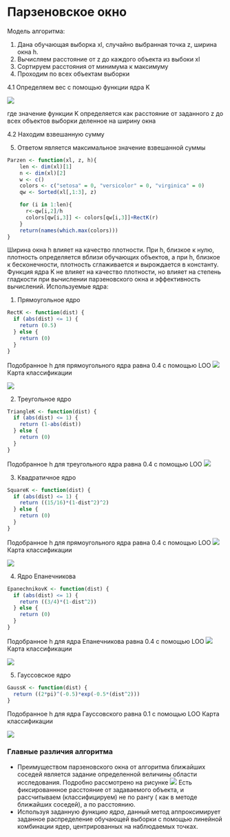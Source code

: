 # Парзеновское окно
Модель алгоритма:
1. Дана обучающая выборка xl, случайно выбранная точка z, ширина окна h.
2. Вычисляем расстояние от z до каждого объекта из выбоки xl
3. Сортируем расстояния от минимума к максимуму
4. Проходим по всех объектам выборки

 4.1 Определяем вес с помощью функции ядра K
 
![](https://github.com/Elzara20/university/blob/master/Parzen%20window/parzen_h.jpg)

где значение функции K определяется как расстояние от заданного z до всех объектов выборки деленное на ширину окна

 4.2 Находим взвешанную сумму 
 
5. Ответом является максимальное значение взвешанной суммы
```R
Parzen <- function(xl, z, h){
    len <- dim(xl)[1]
    n <- dim(xl)[2]
    w <- c()
    colors <- c("setosa" = 0, "versicolor" = 0, "virginica" = 0)
    qw <- Sorted(xl[,1:3], z)

    for (i in 1:len){ 
      r<-qw[i,2]/h
      colors[qw[i,3]] <- colors[qw[i,3]]+RectK(r) 
    }   
    return(names(which.max(colors)))
}
```
Ширина окна h влияет на качество плотности. При h, близкое к нулю, плотность определяется вблизи обучающих объектов, а при h, близкое к бесконечности, плотность сглаживается и вырождается в константу.
Функция ядра K не влияет на качество плотности, но влияет на степень гладкости при вычислении парзеновского окна и эффективность вычислений.
Используемые ядра:
1. Прямоугольное ядро
```R
RectK <- function(dist) {
  if (abs(dist) <= 1) {
    return (0.5)
  } else {
    return (0)
  }
}
```
Подобранное h для прямоугольного ядра равна 0.4 с помощью LOO
![](https://github.com/Elzara20/university/blob/master/Parzen%20window/RectKernel.jpg)
Карта классификации 

![](https://github.com/Elzara20/university/blob/master/Parzen%20window/Parzen_Rect.jpg)

2. Треугольное ядро
```R
TriangleK <- function(dist) {
  if (abs(dist) <= 1) {
    return (1-abs(dist))
  } else {
    return (0)
  }
}
```
Подобранное h для треугольного ядра равна 0.4 с помощью LOO
![](https://github.com/Elzara20/university/blob/master/Parzen%20window/TKernel.jpg)

3. Квадратичное ядро
```R
SquareK <- function(dist) {
  if (abs(dist) <= 1) {
    return ((15/16)*(1-dist^2)^2)
  } else {
    return (0)
  }
}
```
Подобранное h для прямоугольного ядра равна 0.4 с помощью LOO
![](https://github.com/Elzara20/university/blob/master/Parzen%20window/SquareKernel.jpg)
Карта классификации 

![](https://github.com/Elzara20/university/blob/master/Parzen%20window/Parzen_Square.jpg)

4. Ядро Епанечникова
```R
EpanechnikovK <- function(dist) {
  if (abs(dist) <= 1) {
    return ((3/4)*(1-dist^2))
  } else {
    return (0)
  }
}
```
Подобранное h для ядра Епанечникова равна 0.4 с помощью LOO
![](https://github.com/Elzara20/university/blob/master/Parzen%20window/EKernel.jpg)
Карта классификации 

![](https://github.com/Elzara20/university/blob/master/Parzen%20window/Parzen_Ep.jpg)


5. Гауссовское ядро
```R
GaussK <- function(dist) {
  return ((2*pi)^(-0.5)*exp(-0.5*(dist^2)))
}
```

Подобранное h для ядра Гауссовского равна 0.1 с помощью LOO
Карта классификации 

![](https://github.com/Elzara20/university/blob/master/Parzen%20window/Parzen_g.jpg)

### Главные различия алгоритма
- Преимуществом парзеновского окна от алгоритма ближайших соседей является задание определенной величины области исследования. Подробно рассмотрено на рисунке
![](https://github.com/Elzara20/university/blob/master/Parzen%20window/example.jpg)
Есть фиксированнное расстояние от задаваемого объекта, и рассчитываем (классифицируем) не по рангу ( как в методе ближайших соседей), а по расстоянию. 
- Используя заданную *функцию ядра*, данный метод аппроксимирует заданное распределение обучающей выборки с помощью линейной комбинации ядер, центрированных на наблюдаемых точках.




